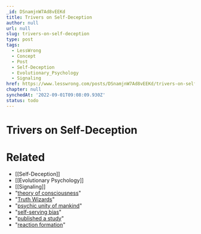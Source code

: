 ```yaml
---
_id: DSnamjnW7Ad8vEEKd
title: Trivers on Self-Deception
author: null
url: null
slug: trivers-on-self-deception
type: post
tags:
  - LessWrong
  - Concept
  - Post
  - Self-Deception
  - Evolutionary_Psychology
  - Signaling
href: https://www.lesswrong.com/posts/DSnamjnW7Ad8vEEKd/trivers-on-self-deception
chapter: null
synchedAt: '2022-09-01T09:08:09.930Z'
status: todo
---
```


# Trivers on Self-Deception


# Related

- [[Self-Deception]]
- [[Evolutionary Psychology]]
- [[Signaling]]
- "[theory of consciousness](http://www.google.com/url?sa=t&source=web&cd=1&ved=0CBgQFjAA&url=http%3A%2F%2Fanthro.rutgers.edu%2Fcomponent%2Fdocman%2Fdoc_download%2F245-trivers2000&rct=j&q=The%20Elements%20of%20a%20Scientific%20Theory%20of%20Self-Deception&ei=FrYcTsqTOoyRgQfT1vXLCQ&usg=AFQjCNHRtGfuRT67Slb8pJ1MjhITFnAPFA&sig2=FTk_Slncxn-lL0QfM-aHQQ&cad=rja)"
- "[Truth Wizards](http://en.wikipedia.org/wiki/Wizards_Project)"
- "[psychic unity of mankind](/lw/rl/the_psychological_unity_of_humankind/)"
- "[self-serving bias](http://en.wikipedia.org/wiki/Self-serving_bias)"
- "[published a study](https://my.psychologytoday.com/files/u47/Henry_et_al.pdf)"
- "[reaction formation](http://en.wikipedia.org/wiki/Reaction_formation)"